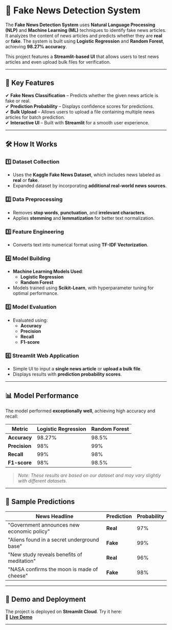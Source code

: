 # 📰 Fake News Detection System

The **Fake News Detection System** uses **Natural Language Processing (NLP)** and **Machine Learning (ML)** techniques to identify fake news articles. It analyzes the content of news articles and predicts whether they are **real** or **fake**. The system is built using **Logistic Regression** and **Random Forest**, achieving **98.27% accuracy**.

This project features a **Streamlit-based UI** that allows users to test news articles and even upload bulk files for verification.

---

## 🚀 Key Features
✔ **Fake News Classification** – Predicts whether the given news article is fake or real.  
✔ **Prediction Probability** – Displays confidence scores for predictions.  
✔ **Bulk Upload** – Allows users to upload a file containing multiple news articles for batch prediction.  
✔ **Interactive UI** – Built with **Streamlit** for a smooth user experience.  

---

## 🛠️ How It Works

### **1️⃣ Dataset Collection**  
- Uses the **Kaggle Fake News Dataset**, which includes news labeled as **real** or **fake**.
- Expanded dataset by incorporating **additional real-world news sources**.

### **2️⃣ Data Preprocessing**  
- Removes **stop words**, **punctuation**, and **irrelevant characters**.
- Applies **stemming** and **lemmatization** for better text normalization.

### **3️⃣ Feature Engineering**  
- Converts text into numerical format using **TF-IDF Vectorization**.

### **4️⃣ Model Building**  
- **Machine Learning Models Used**:
  - **Logistic Regression**
  - **Random Forest**
- Models trained using **Scikit-Learn**, with hyperparameter tuning for optimal performance.

### **5️⃣ Model Evaluation**  
- Evaluated using:
  - **Accuracy**
  - **Precision**
  - **Recall**
  - **F1-score**

### **6️⃣ Streamlit Web Application**  
- Simple UI to input a **single news article** or **upload a bulk file**.  
- Displays results with **prediction probability scores**.  

---

## 📊 Model Performance
The model performed **exceptionally well**, achieving high accuracy and recall:

| Metric          | Logistic Regression | Random Forest |
|----------------|--------------------|--------------|
| **Accuracy**   | 98.27%             | 98.5%        |
| **Precision**  | 98%                 | 99%          |
| **Recall**     | 99%                 | 98%          |
| **F1-score**   | 98%                 | 98.5%        |

> *Note: These results are based on our dataset and may vary slightly with different datasets.*

---

## 📌 Sample Predictions

| News Headline                                      | Prediction | Probability |
|----------------------------------------------------|------------|-------------|
| "Government announces new economic policy"       | **Real**   | 97%         |
| "Aliens found in a secret underground base"      | **Fake**   | 99%         |
| "New study reveals benefits of meditation"       | **Real**   | 96%         |
| "NASA confirms the moon is made of cheese"      | **Fake**   | 98%         |

---

## 🚀 Demo and Deployment
The project is deployed on **Streamlit Cloud**. Try it here:  
🔗 **[Live Demo](https://fakenewsdetection-sqkrjjwxcjh9gia5i5ar83.streamlit.app/)**

---
